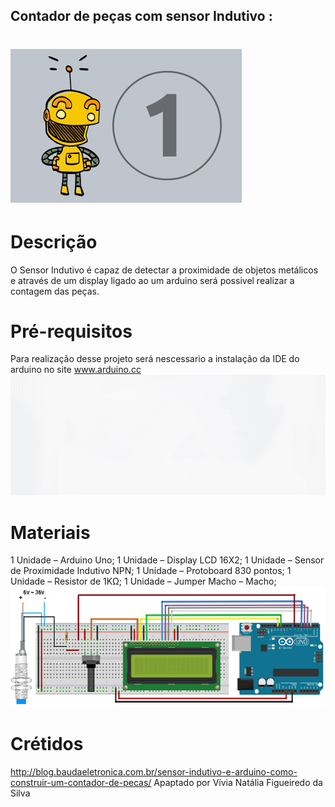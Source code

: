 ##  Contador de peças com sensor Indutivo :
# ![contador de peças](https://github.com/vivi-cefet/Contador-de-pe-as-/blob/master/Gif-Noticias.gif)
 #   Descrição  
 O Sensor Indutivo é capaz de detectar a proximidade de objetos metálicos e através de um  display  ligado ao um arduino será possivel realizar a contagem das peças.
# Pré-requisitos
Para realização desse projeto será nescessario a instalação  da IDE do arduino  no site  www.arduino.cc 
![gif montagem](https://github.com/vivi-cefet/Contador-de-pe-as-/blob/master/Gif_tamanho-post-1.gif)
# Materiais
1 Unidade – Arduino Uno;
1 Unidade – Display LCD 16X2;
1 Unidade – Sensor de Proximidade Indutivo NPN;
1 Unidade – Protoboard 830 pontos;
1 Unidade – Resistor de 1KΩ;
1 Unidade – Jumper Macho – Macho;
![monatagem contador de peças](https://github.com/vivi-cefet/Contador-de-pe-as-/blob/master/IMG-2-1.jpg)
# Crétidos 
http://blog.baudaeletronica.com.br/sensor-indutivo-e-arduino-como-construir-um-contador-de-pecas/
Apaptado por Vívia Natália Figueiredo da Silva
